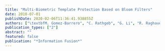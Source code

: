 ```yaml
---
title: "Multi-Biometric Template Protection Based on Bloom Filters"
date: 2018-07-01
publishDate: 2020-02-06T11:36:41.938855Z
authors: ["\textbfM. Gomez-Barrero", "C. Rathgeb", "G. Li", "R. Raghavendra", "J. Galbally.", "C. Busch"]
publication_types: ["2"]
abstract: ""
featured: false
publication: "*Information Fusion*"
---
```


